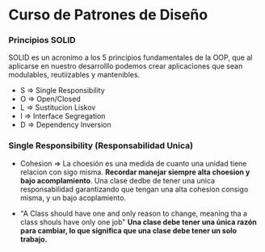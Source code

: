 # Curso de Patrones de Diseño


### Principios SOLID
SOLID es un acronimo a los 5 principios fundamentales de la OOP, que al 
aplicarse en nuestro desarrolllo podemos crear aplicaciones que sean modulables,
reutiizables y mantenibles.
* S => Single Responsibility
* O => Open/Closed
* L => Sustitucion Liskov
* I => Interface Segregation
* D => Dependency Inversion


### Single Responsibility (Responsabilidad Unica)
* Cohesion => La choesión es una medida de cuanto una unidad tiene 
relacion con sigo misma. **Recordar manejar siempre alta choesion y bajo acomplamiento**.
Una clase dedbe de tener una unica responsabilidad garantizando que tengan una alta cohesion consigo misma, y
un bajo acoplamiento.

* "A Class should have one and only reason to change, meaning tha a class shouls have only one job"
**Una clase debe tener una única razón para cambiar, lo que significa que una clase debe tener un solo trabajo.**